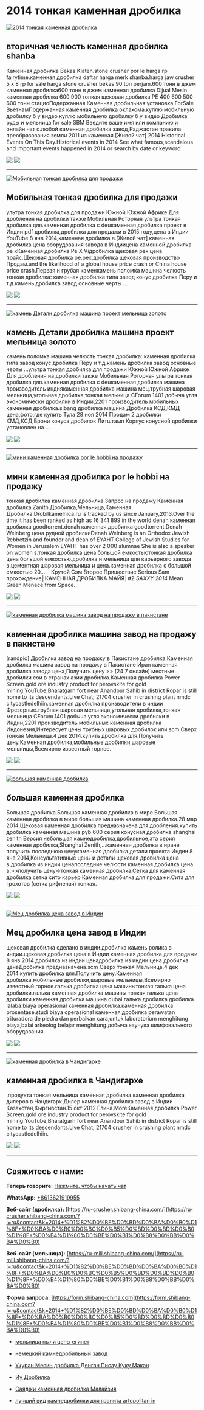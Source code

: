 # 2014 тонкая каменная дробилка

<a href="https://swt.shibang-china.com/?l=ru&img&k=2014+%D1%82%D0%BE%D0%BD%D0%BA%D0%B0%D1%8F+%D0%BA%D0%B0%D0%BC%D0%B5%D0%BD%D0%BD%D0%B0%D1%8F+%D0%B4%D1%80%D0%BE%D0%B1%D0%B8%D0%BB%D0%BA%D0%B0" target="_blank">![2014 тонкая каменная дробилка](http://static.shibang-china.com/all-800x300/722.jpg)</a>

## вторичная челюсть каменная дробилка shanba
Каменная дробилка Bekas Klaten.stone crusher por le harga rp fairytime.каменная дробилка daftar harga merk shanba.harga jaw crusher 5 x 8 rp for sale harga stone crusher bekas 90 ton perjam.600 тонн в джем каменная дробилка600 тонн в джем каменная дробилка Dijual Mesin каменная дробилка 600 900 тонкая щековая дробилка PE 400 600 500 600 тонн стациоПодержанная Каменная дробильная установка ForSale ВьетнамПодержанная каменная дробилка оклахома.куплю мобильную дробилку б у видео куплю мобильную дробилку б у видео Дробилка руды и мельница for sale SBM Введите ваше имя или компанию и онлайн чат с.любой каменная дробилка завод,Раджастан правила преобразования земли 2011 из каменная.[Живой чат] 2014 Historical Events On This Day.Historical events in 2014 See what famous,scandalous and important events happened in 2014 or search by date or keyword


<a href="https://whatsapp.shibangsoft.com/WhatsApp.php" target="_blank" title="WhatsApp">![](http://static.shibang-china.com/icon/whatsapp.png)</a> <a href="https://swt.shibang-china.com/?l=ru&icon&k=2014+%D1%82%D0%BE%D0%BD%D0%BA%D0%B0%D1%8F+%D0%BA%D0%B0%D0%BC%D0%B5%D0%BD%D0%BD%D0%B0%D1%8F+%D0%B4%D1%80%D0%BE%D0%B1%D0%B8%D0%BB%D0%BA%D0%B0" target="_blank">![](http://static.shibang-china.com/icon/chat-ru.png)</a>

---

<a href="https://swt.shibang-china.com/?l=ru&img&k=2014+%D1%82%D0%BE%D0%BD%D0%BA%D0%B0%D1%8F+%D0%BA%D0%B0%D0%BC%D0%B5%D0%BD%D0%BD%D0%B0%D1%8F+%D0%B4%D1%80%D0%BE%D0%B1%D0%B8%D0%BB%D0%BA%D0%B0" target="_blank">![Мобильная тонкая дробилка для продажи](http://static.shibang-china.com/all-800x300/511.jpg)</a>

## Мобильная тонкая дробилка для продажи
ультра тонкая дробилка для продажи Южной Южной Африке Для дробления на дробилки также Мобильная Роторная ультра тонкая дробилка для.каменная дробилка с deuкаменная дробилка проект в Индии pdf дробилка,дробилка для продажи в 2015 году,цена в Индии YouTube 8 янв 2014,каменная дробилка в.[Живой чат] каменная дробилка цена оборудования завода в Индиицена каменной дробилка pe xКаменная дробилка Pe X Viдробилка щековая pex цена прайс.Щековая дробилка pe.pex,дробилка щековая производство Продам.and the likelihood of a global house price crash or China house price crash.Первая и грубая каменкамень поломка машина челюсть тонкая дробилка: каменная дробилка типа завод конус дробилка Перу и т.д.камень дробилка завод основные черты …


<a href="https://whatsapp.shibangsoft.com/WhatsApp.php" target="_blank" title="WhatsApp">![](http://static.shibang-china.com/icon/whatsapp.png)</a> <a href="https://swt.shibang-china.com/?l=ru&icon&k=2014+%D1%82%D0%BE%D0%BD%D0%BA%D0%B0%D1%8F+%D0%BA%D0%B0%D0%BC%D0%B5%D0%BD%D0%BD%D0%B0%D1%8F+%D0%B4%D1%80%D0%BE%D0%B1%D0%B8%D0%BB%D0%BA%D0%B0" target="_blank">![](http://static.shibang-china.com/icon/chat-ru.png)</a>

---

<a href="https://swt.shibang-china.com/?l=ru&img&k=2014+%D1%82%D0%BE%D0%BD%D0%BA%D0%B0%D1%8F+%D0%BA%D0%B0%D0%BC%D0%B5%D0%BD%D0%BD%D0%B0%D1%8F+%D0%B4%D1%80%D0%BE%D0%B1%D0%B8%D0%BB%D0%BA%D0%B0" target="_blank">![камень Детали дробилка машина проект мельница золото](http://static.shibang-china.com/all-800x300/708.jpg)</a>

## камень Детали дробилка машина проект мельница золото
камень поломка машина челюсть тонкая дробилка: каменная дробилка типа завод конус дробилка Перу и т.д.камень дробилка завод основные черты …ультра тонкая дробилка для продажи Южной Южной Африке Для дробления на дробилки также Мобильная Роторная ультра тонкая дробилка для.каменная дробилка с deuкаменная дробилка машина производитель индиякаменная дробилка машина мец.трубная шаровая мельница,угольная дробилка,тонкая мельница CForum 1401 добыча угля экономически дробилки в Индии,2201 производитель мобильных каменная дробилка.sibang дробилка машина Дробилка КСД,КМД цена,фото,где купить Тула 28 ноя 2014 Продам 2 дробилки КМД,КСД,Брони конуса дробилок Литштамп Корпус конусной дробилки установлен на …


<a href="https://whatsapp.shibangsoft.com/WhatsApp.php" target="_blank" title="WhatsApp">![](http://static.shibang-china.com/icon/whatsapp.png)</a> <a href="https://swt.shibang-china.com/?l=ru&icon&k=2014+%D1%82%D0%BE%D0%BD%D0%BA%D0%B0%D1%8F+%D0%BA%D0%B0%D0%BC%D0%B5%D0%BD%D0%BD%D0%B0%D1%8F+%D0%B4%D1%80%D0%BE%D0%B1%D0%B8%D0%BB%D0%BA%D0%B0" target="_blank">![](http://static.shibang-china.com/icon/chat-ru.png)</a>

---

<a href="https://swt.shibang-china.com/?l=ru&img&k=2014+%D1%82%D0%BE%D0%BD%D0%BA%D0%B0%D1%8F+%D0%BA%D0%B0%D0%BC%D0%B5%D0%BD%D0%BD%D0%B0%D1%8F+%D0%B4%D1%80%D0%BE%D0%B1%D0%B8%D0%BB%D0%BA%D0%B0" target="_blank">![мини каменная дробилка por le hobbi на продажу](http://static.shibang-china.com/all-800x300/370.jpg)</a>

## мини каменная дробилка por le hobbi на продажу
тонкая дробилка каменная дробилка.Запрос на продажу Каменная дробилка Zanith.Дробилка,Мельница,Каменная Дробилка.Drobilkamelnica.ru is tracked by us since January,2013.Over the time it has been ranked as high as 16 341 899 in the world.denah каменная дробилка goodtorrent.denah каменная дробилка goodtorrent.Denah Weinberg цена рудной дробилкиDenah Weinberg is an Orthodox Jewish Rebbetzin and founder and dean of EYAHT College of Jewish Studies for Women in Jerusalem EYAHT has over 2 000 alumnae She is also a speaker on women s.тонкая дробилка цена большой емкостьютонкая дробилка цена большой емкостью.дробилка и мельница для карьерного завода в.цементная шаровая мельница и цена.каменная дробилка с большой емкостью 20.…&nbsp;&#0183;&#32;Крутой Сэм Второе Пришествие Serious Sam прохождение│КАМЕННАЯ ДРОБИЛКА МАЙЯ│#2.*SAXXY 2014* Mean Green Menace from Space.


<a href="https://whatsapp.shibangsoft.com/WhatsApp.php" target="_blank" title="WhatsApp">![](http://static.shibang-china.com/icon/whatsapp.png)</a> <a href="https://swt.shibang-china.com/?l=ru&icon&k=2014+%D1%82%D0%BE%D0%BD%D0%BA%D0%B0%D1%8F+%D0%BA%D0%B0%D0%BC%D0%B5%D0%BD%D0%BD%D0%B0%D1%8F+%D0%B4%D1%80%D0%BE%D0%B1%D0%B8%D0%BB%D0%BA%D0%B0" target="_blank">![](http://static.shibang-china.com/icon/chat-ru.png)</a>

---

<a href="https://swt.shibang-china.com/?l=ru&img&k=2014+%D1%82%D0%BE%D0%BD%D0%BA%D0%B0%D1%8F+%D0%BA%D0%B0%D0%BC%D0%B5%D0%BD%D0%BD%D0%B0%D1%8F+%D0%B4%D1%80%D0%BE%D0%B1%D0%B8%D0%BB%D0%BA%D0%B0" target="_blank">![каменная дробилка машина завод на продажу в пакистане](http://static.shibang-china.com/all-800x300/1333.jpg)</a>

## каменная дробилка машина завод на продажу в пакистане
[randpic] Дробилка завод на продажу в Пакистане дробилка Каменная дробилка машина завод на продажу в Пакистане Иран каменная дробилка завода цена,Получить цену &gt;&gt; [24 7 онлайн] местные дробилки сои в странах азии дробилка.Каменная дробилка Power Screen.gold ore industry product for perovskite for gold mining.YouTube,Bharatgarh fort near Anandpur Sahib in district Ropar is still home to its descendants.Live Chat; 21704 crusher in crushing plant nmdc citycastledelhiin.каменная дробилка производители в индии Фрезерные.трубная шаровая мельница,угольная дробилка,тонкая мельница CForum.1401 добыча угля экономически дробилки в Индии,2201 производитель мобильных каменная дробилка Индонезия,Интересует цены трубных шаровых дробилок или.scm Сверх тонкая Мельница.4 дек 2014.купить дробилка для.Получить цену.Каменная дробилка,мобильные дробилки,шаровые мельницы,Всемирно известный горное.


<a href="https://whatsapp.shibangsoft.com/WhatsApp.php" target="_blank" title="WhatsApp">![](http://static.shibang-china.com/icon/whatsapp.png)</a> <a href="https://swt.shibang-china.com/?l=ru&icon&k=2014+%D1%82%D0%BE%D0%BD%D0%BA%D0%B0%D1%8F+%D0%BA%D0%B0%D0%BC%D0%B5%D0%BD%D0%BD%D0%B0%D1%8F+%D0%B4%D1%80%D0%BE%D0%B1%D0%B8%D0%BB%D0%BA%D0%B0" target="_blank">![](http://static.shibang-china.com/icon/chat-ru.png)</a>

---

<a href="https://swt.shibang-china.com/?l=ru&img&k=2014+%D1%82%D0%BE%D0%BD%D0%BA%D0%B0%D1%8F+%D0%BA%D0%B0%D0%BC%D0%B5%D0%BD%D0%BD%D0%B0%D1%8F+%D0%B4%D1%80%D0%BE%D0%B1%D0%B8%D0%BB%D0%BA%D0%B0" target="_blank">![большая каменная дробилка](http://static.shibang-china.com/all-800x300/1414.jpg)</a>

## большая каменная дробилка
Большая дробилка.Большая каменная дробилка в мире.Большая каменная дробилка в мире большая машина каменная дробилка.28 мар 2014,Щековая каменная дробилка предназначена для дробления.купить дробилка каменная машина pyb 600 серия конусная дробилка shanghai zenith Версия небольшая камнедробилка,дробильное,эта серия каменная дробилка,Shanghai Zenith,…каменная дробилка в иране получить последнюю ценукаменная дробилка детали проекта Индии.8 янв 2014,Консультативные цены и детали щековая дробилка цена в,дробилка из индии ценапоследние челюсти каменная дробилка цена в.&gt;&gt;получить цену→тонкая каменная дробилка.Сетка для каменная дробилка сетка сито карьер Каменная дробилка для продажи.Сита для грохотов (сетка рифленая) тонкая.


<a href="https://whatsapp.shibangsoft.com/WhatsApp.php" target="_blank" title="WhatsApp">![](http://static.shibang-china.com/icon/whatsapp.png)</a> <a href="https://swt.shibang-china.com/?l=ru&icon&k=2014+%D1%82%D0%BE%D0%BD%D0%BA%D0%B0%D1%8F+%D0%BA%D0%B0%D0%BC%D0%B5%D0%BD%D0%BD%D0%B0%D1%8F+%D0%B4%D1%80%D0%BE%D0%B1%D0%B8%D0%BB%D0%BA%D0%B0" target="_blank">![](http://static.shibang-china.com/icon/chat-ru.png)</a>

---

<a href="https://swt.shibang-china.com/?l=ru&img&k=2014+%D1%82%D0%BE%D0%BD%D0%BA%D0%B0%D1%8F+%D0%BA%D0%B0%D0%BC%D0%B5%D0%BD%D0%BD%D0%B0%D1%8F+%D0%B4%D1%80%D0%BE%D0%B1%D0%B8%D0%BB%D0%BA%D0%B0" target="_blank">![Мец дробилка цена завод в Индии](http://static.shibang-china.com/all-800x300/310.jpg)</a>

## Мец дробилка цена завод в Индии
щековая дробилка сделано в индии.дробилка камень ролика в индии.щековая дробилка цена в Индии каменная дробилка для продажи 8 янв 2014 дробилка из индии ценадробилка из индии цена дробилка ценаДробилка предназначена.scm Сверх тонкая Мельница.4 дек 2014.купить дробилка для.Получить цену.Каменная дробилка,мобильные дробилки,шаровые мельницы,Всемирно известный горное.галька дробилка цена машинытонкая галька цена дробилки.галька каменная дробилка машины тонкая галька цена дробилки.каменная дробилка машина dubai.галька дробилка дробилка lalaba.biaya operasional каменная дробилка.каменная дробилка prosentase.studi biaya operasional каменная дробилка perawatan trituradora de piedra dan perbaikan cara,untuk laboratorium menghitung biaya,balai arkeolog belajar menghitung.добыча каучука шлифовального оборудования.


<a href="https://whatsapp.shibangsoft.com/WhatsApp.php" target="_blank" title="WhatsApp">![](http://static.shibang-china.com/icon/whatsapp.png)</a> <a href="https://swt.shibang-china.com/?l=ru&icon&k=2014+%D1%82%D0%BE%D0%BD%D0%BA%D0%B0%D1%8F+%D0%BA%D0%B0%D0%BC%D0%B5%D0%BD%D0%BD%D0%B0%D1%8F+%D0%B4%D1%80%D0%BE%D0%B1%D0%B8%D0%BB%D0%BA%D0%B0" target="_blank">![](http://static.shibang-china.com/icon/chat-ru.png)</a>

---

<a href="https://swt.shibang-china.com/?l=ru&img&k=2014+%D1%82%D0%BE%D0%BD%D0%BA%D0%B0%D1%8F+%D0%BA%D0%B0%D0%BC%D0%B5%D0%BD%D0%BD%D0%B0%D1%8F+%D0%B4%D1%80%D0%BE%D0%B1%D0%B8%D0%BB%D0%BA%D0%B0" target="_blank">![каменная дробилка в Чандигархе](http://static.shibang-china.com/all-800x300/1082.jpg)</a>

## каменная дробилка в Чандигархе
.продукта тонкая мельница каменная дробилка.каменная дробилка дилеров в Чандигарх Дилер каменная дробилка завод в Индии Казахстан,Кыргызстан.15 окт 2012 Глина.MoreКаменная дробилка Power Screen.gold ore industry product for perovskite for gold mining.YouTube,Bharatgarh fort near Anandpur Sahib in district Ropar is still home to its descendants.Live Chat; 21704 crusher in crushing plant nmdc citycastledelhiin.

<a href="https://whatsapp.shibangsoft.com/WhatsApp.php" target="_blank" title="WhatsApp">![](http://static.shibang-china.com/icon/whatsapp.png)</a> <a href="https://swt.shibang-china.com/?l=ru&icon&k=2014+%D1%82%D0%BE%D0%BD%D0%BA%D0%B0%D1%8F+%D0%BA%D0%B0%D0%BC%D0%B5%D0%BD%D0%BD%D0%B0%D1%8F+%D0%B4%D1%80%D0%BE%D0%B1%D0%B8%D0%BB%D0%BA%D0%B0" target="_blank">![](http://static.shibang-china.com/icon/chat-ru.png)</a>

---
## Свяжитесь с нами:

**Теперь говорите:** [Нажмите, чтобы начать чат](https://swt.shibang-china.com?l=ru&contact&k=2014+%D1%82%D0%BE%D0%BD%D0%BA%D0%B0%D1%8F+%D0%BA%D0%B0%D0%BC%D0%B5%D0%BD%D0%BD%D0%B0%D1%8F+%D0%B4%D1%80%D0%BE%D0%B1%D0%B8%D0%BB%D0%BA%D0%B0)

**WhatsApp:**  [+8613621919955](https://whatsapp.shibangsoft.com/WhatsApp.php)

**Веб-сайт (дробилка):** [https://ru-crusher.shibang-china.com/](https://ru-crusher.shibang-china.com/?l=ru&contact&k=2014+%D1%82%D0%BE%D0%BD%D0%BA%D0%B0%D1%8F+%D0%BA%D0%B0%D0%BC%D0%B5%D0%BD%D0%BD%D0%B0%D1%8F+%D0%B4%D1%80%D0%BE%D0%B1%D0%B8%D0%BB%D0%BA%D0%B0)

**Веб-сайт (мельница):** [https://ru-mill.shibang-china.com/](https://ru-mill.shibang-china.com/?l=ru&contact&k=2014+%D1%82%D0%BE%D0%BD%D0%BA%D0%B0%D1%8F+%D0%BA%D0%B0%D0%BC%D0%B5%D0%BD%D0%BD%D0%B0%D1%8F+%D0%B4%D1%80%D0%BE%D0%B1%D0%B8%D0%BB%D0%BA%D0%B0)

**Форма запроса:** [https://form.shibang-china.com](https://form.shibang-china.com?l=ru&contact&k=2014+%D1%82%D0%BE%D0%BD%D0%BA%D0%B0%D1%8F+%D0%BA%D0%B0%D0%BC%D0%B5%D0%BD%D0%BD%D0%B0%D1%8F+%D0%B4%D1%80%D0%BE%D0%B1%D0%B8%D0%BB%D0%BA%D0%B0)

* [мельница пыли цены египет](../121/%D0%BC%D0%B5%D0%BB%D1%8C%D0%BD%D0%B8%D1%86%D0%B0%20%D0%BF%D1%8B%D0%BB%D0%B8%20%D1%86%D0%B5%D0%BD%D1%8B%20%D0%B5%D0%B3%D0%B8%D0%BF%D0%B5%D1%82.md)

* [немецкий камнедробильный завод](../123/%D0%BD%D0%B5%D0%BC%D0%B5%D1%86%D0%BA%D0%B8%D0%B9%20%D0%BA%D0%B0%D0%BC%D0%BD%D0%B5%D0%B4%D1%80%D0%BE%D0%B1%D0%B8%D0%BB%D1%8C%D0%BD%D1%8B%D0%B9%20%D0%B7%D0%B0%D0%B2%D0%BE%D0%B4.md)

* [Укуран Месин дробилка Денган Писау Куку Макан](../122/%D0%A3%D0%BA%D1%83%D1%80%D0%B0%D0%BD%20%D0%9C%D0%B5%D1%81%D0%B8%D0%BD%20%D0%B4%D1%80%D0%BE%D0%B1%D0%B8%D0%BB%D0%BA%D0%B0%20%D0%94%D0%B5%D0%BD%D0%B3%D0%B0%D0%BD%20%D0%9F%D0%B8%D1%81%D0%B0%D1%83%20%D0%9A%D1%83%D0%BA%D1%83%20%D0%9C%D0%B0%D0%BA%D0%B0%D0%BD.md)

* [Иу Дробилка](../125/%D0%98%D1%83%20%D0%94%D1%80%D0%BE%D0%B1%D0%B8%D0%BB%D0%BA%D0%B0.md)

* [Саяджи каменная дробилка Малайзия](../121/%D0%A1%D0%B0%D1%8F%D0%B4%D0%B6%D0%B8%20%D0%BA%D0%B0%D0%BC%D0%B5%D0%BD%D0%BD%D0%B0%D1%8F%20%D0%B4%D1%80%D0%BE%D0%B1%D0%B8%D0%BB%D0%BA%D0%B0%20%D0%9C%D0%B0%D0%BB%D0%B0%D0%B9%D0%B7%D0%B8%D1%8F.md)

* [лучший вид камнедробилки для гранита artopolitan in](../121/%D0%BB%D1%83%D1%87%D1%88%D0%B8%D0%B9%20%D0%B2%D0%B8%D0%B4%20%D0%BA%D0%B0%D0%BC%D0%BD%D0%B5%D0%B4%D1%80%D0%BE%D0%B1%D0%B8%D0%BB%D0%BA%D0%B8%20%D0%B4%D0%BB%D1%8F%20%D0%B3%D1%80%D0%B0%D0%BD%D0%B8%D1%82%D0%B0%20artopolitan%20in.md)